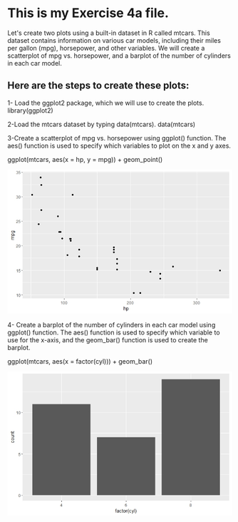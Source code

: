 # This is my Exercise 4a file.
Let's create two plots using a built-in dataset in R called mtcars. This dataset contains information on various car models, including their miles per gallon (mpg), horsepower, and other variables. We will create a scatterplot of mpg vs. horsepower, and a barplot of the number of cylinders in each car model.

## Here are the steps to create these plots:
1- Load the ggplot2 package, which we will use to create the plots.
library(ggplot2)

2-Load the mtcars dataset by typing data(mtcars).
data(mtcars)

3-Create a scatterplot of mpg vs. horsepower using ggplot() function. The aes() function is used to specify which variables to plot on the x and y axes.

ggplot(mtcars, aes(x = hp, y = mpg)) + 
  geom_point()
  
![This is a scatterplot of mpg vs. horsepower using ggplot() function](ScatterplotExc4a.jpeg)

4- Create a barplot of the number of cylinders in each car model using ggplot() function. The aes() function is used to specify which variable to use for the x-axis, and the geom_bar() function is used to create the barplot.

ggplot(mtcars, aes(x = factor(cyl))) + 
  geom_bar()
  
![This is a barplot of the number of cylinders in each car model using ggplot() function](barplotExc4a.jpeg)
  
  
